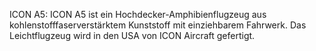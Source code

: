 ICON A5: ICON A5 ist ein Hochdecker-Amphibienflugzeug aus kohlenstofffaserverstärktem Kunststoff mit einziehbarem Fahrwerk. Das Leichtflugzeug wird in den USA von ICON Aircraft gefertigt.
